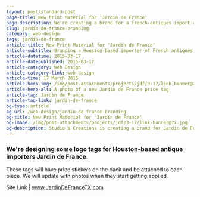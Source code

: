 ```yaml
---
layout: post/standard-post
page-title: New Print Material for 'Jardin de France'
page-description: We're creating a brand for a French-antiques import company
slug: jardin-de-france-branding
category: web-design
tags: jardin-de-france
article-title: New Print Material for 'Jardin de France'
article-subtitle: Branding a Houston-based importer of French antiques
article-datetime: 2015-03-17
article-datepublished: 2015-03-17
article-category: Web Design
article-category-link: web-design
article-time: 17 March 2015
article-hero-img: /img/post-attachments/projects/jdf/3-17/link-banner@2x.jpg
article-hero-alt: A photo of a new Jardin de France price tag
article-tag: Jardin de France
article-tag-link: jardin-de-france
og-type: article
og-url: /web-design/jardin-de-france-branding
og-title: New Print Material for 'Jardin de France'
og-image: /img/post-attachments/projects/jdf/3-17/link-banner@2x.jpg
og-description: Studio N Creations is creating a brand for Jardin de France
---
```

<div class="row margin-bottom">
	<h3 class="margin-bottom">We're designing some logo tags for Houston-based antique importers Jardin de France.</h3>
	<p>These tags will have price stickers on the back and be attached to each piece. We will update with photos when they start getting applied.</p>
</div>
<div class="row">
	<p class="header">Site Link | <a href="http://jardindefrancetx.com" class="simple" target="_blank">www.JardinDeFranceTX.com</a></p>
</div>